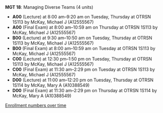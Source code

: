 **MGT 18**: Managing Diverse Teams (4 units)

- **A00** (Lecture) at 8:00 am–9:20 am on Tuesday, Thursday at OTRSN 1S113 by McKay, Michael J (A12555567)
- **A00** (Final Exam) at 8:00 am–10:59 am on Thursday at OTRSN 1S113 by McKay, Michael J (A12555567)
- **B00** (Lecture) at 9:30 am–10:50 am on Tuesday, Thursday at OTRSN 1S113 by McKay, Michael J (A12555567)
- **B00** (Final Exam) at 8:00 am–10:59 am on Tuesday at OTRSN 1S113 by McKay, Michael J (A12555567)
- **C00** (Lecture) at 12:30 pm–1:50 pm on Tuesday, Thursday at OTRSN 1S113 by McKay, Michael J (A12555567)
- **C00** (Final Exam) at 11:30 am–2:29 pm on Tuesday at OTRSN 1S113 by McKay, Michael J (A12555567)
- **D00** (Lecture) at 11:00 am–12:20 pm on Tuesday, Thursday at OTRSN 1S114 by McKay, Mary A (A10388549)
- **D00** (Final Exam) at 11:30 am–2:29 pm on Thursday at OTRSN 1S114 by McKay, Mary A (A10388549)

[Enrollment numbers over time](./MGT18.tsv)
